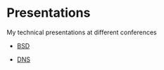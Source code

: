 # Presentations
My technical presentations at different conferences

* [BSD](https://github.com/pcarboni/Presentations/tree/master/BSD/README.md)

* [DNS](https://github.com/pcarboni/Presentations/tree/master/DNS/README.md)
